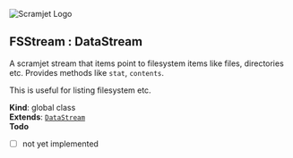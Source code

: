 ![Scramjet Logo](https://signicode.com/scramjet-logo-light.svg)

<a name="FSStream"></a>

## FSStream : DataStream
A scramjet stream that items point to filesystem items like files, directories etc. Provides methods like `stat`,
`contents`.

This is useful for listing filesystem etc.

**Kind**: global class  
**Extends**: [<code>DataStream</code>](data-stream.md#module_scramjet.DataStream)  
**Todo**

- [ ] not yet implemented

